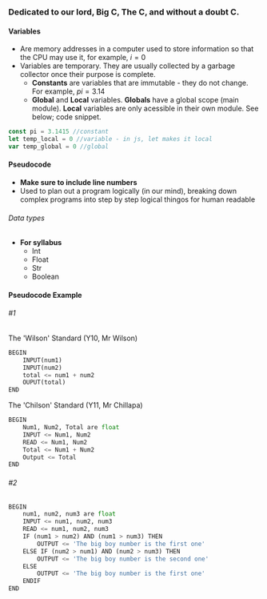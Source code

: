 ### Dedicated to our lord, Big C, The C, and without a doubt C.
#### Variables
- Are memory addresses in a computer used to store information so that the CPU may use it, for example, $i=0$
- Variables are temporary. They are usually collected by a garbage collector once their purpose is complete.
	- **Constants** are variables that are immutable - they do not change. For example, $pi=3.14$
	- **Global** and **Local** variables. **Globals** have a global scope (main module). **Local** variables are only acessible in their own module.
See below; code snippet.

``` javascript
const pi = 3.1415 //constant
let temp_local = 0 //variable - in js, let makes it local
var temp_global = 0 //global
```

#### Pseudocode
- **Make sure to include line numbers**
- Used to plan out a program logically (in our mind), breaking down complex programs into step by step logical thingos for human readable
###### Data types
- **For syllabus**
	- Int
	- Float
	- Str
	- Boolean

#### Pseudocode Example
###### #1
The 'Wilson' Standard (Y10, Mr Wilson)
```python
BEGIN
	INPUT(num1)
	INPUT(num2)
	total <= num1 + num2
	OUPUT(total)
END
```
The 'Chilson' Standard (Y11, Mr Chillapa)
```python
BEGIN
	Num1, Num2, Total are float
	INPUT <= Num1, Num2
	READ <= Num1, Num2
	Total <= Num1 + Num2
	Output <= Total
END
```
###### #2
```python
BEGIN
	num1, num2, num3 are float
	INPUT <= num1, num2, num3
	READ <= num1, num2, num3
	IF (num1 > num2) AND (num1 > num3) THEN
		OUTPUT <= 'The big boy number is the first one'
	ELSE IF (num2 > num1) AND (num2 > num3) THEN
		OUTPUT <= 'The big boy number is the second one'
	ELSE
		OUTPUT <= 'The big boy number is the first one'
	ENDIF
END
```
